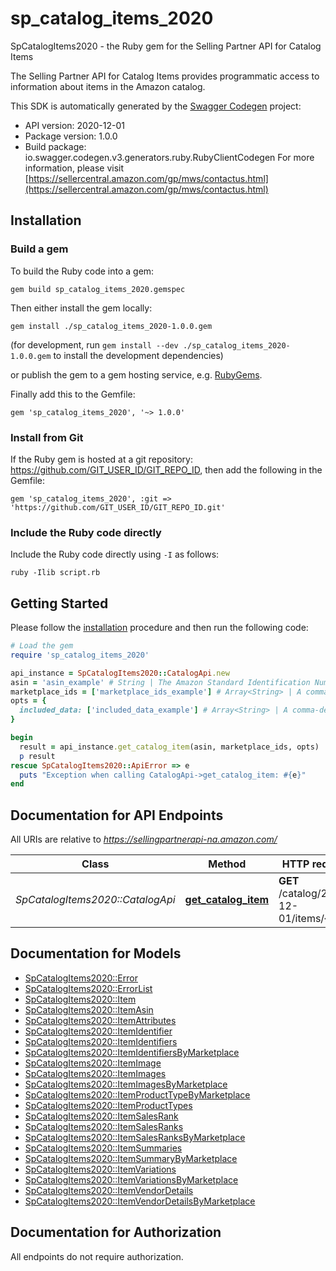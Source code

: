 # sp_catalog_items_2020

SpCatalogItems2020 - the Ruby gem for the Selling Partner API for Catalog Items

The Selling Partner API for Catalog Items provides programmatic access to information about items in the Amazon catalog.

This SDK is automatically generated by the [Swagger Codegen](https://github.com/swagger-api/swagger-codegen) project:

- API version: 2020-12-01
- Package version: 1.0.0
- Build package: io.swagger.codegen.v3.generators.ruby.RubyClientCodegen
For more information, please visit [https://sellercentral.amazon.com/gp/mws/contactus.html](https://sellercentral.amazon.com/gp/mws/contactus.html)

## Installation

### Build a gem

To build the Ruby code into a gem:

```shell
gem build sp_catalog_items_2020.gemspec
```

Then either install the gem locally:

```shell
gem install ./sp_catalog_items_2020-1.0.0.gem
```
(for development, run `gem install --dev ./sp_catalog_items_2020-1.0.0.gem` to install the development dependencies)

or publish the gem to a gem hosting service, e.g. [RubyGems](https://rubygems.org/).

Finally add this to the Gemfile:

    gem 'sp_catalog_items_2020', '~> 1.0.0'

### Install from Git

If the Ruby gem is hosted at a git repository: https://github.com/GIT_USER_ID/GIT_REPO_ID, then add the following in the Gemfile:

    gem 'sp_catalog_items_2020', :git => 'https://github.com/GIT_USER_ID/GIT_REPO_ID.git'

### Include the Ruby code directly

Include the Ruby code directly using `-I` as follows:

```shell
ruby -Ilib script.rb
```

## Getting Started

Please follow the [installation](#installation) procedure and then run the following code:
```ruby
# Load the gem
require 'sp_catalog_items_2020'

api_instance = SpCatalogItems2020::CatalogApi.new
asin = 'asin_example' # String | The Amazon Standard Identification Number (ASIN) of the item.
marketplace_ids = ['marketplace_ids_example'] # Array<String> | A comma-delimited list of Amazon marketplace identifiers. Data sets in the response contain data only for the specified marketplaces.
opts = { 
  included_data: ['included_data_example'] # Array<String> | A comma-delimited list of data sets to include in the response.
}

begin
  result = api_instance.get_catalog_item(asin, marketplace_ids, opts)
  p result
rescue SpCatalogItems2020::ApiError => e
  puts "Exception when calling CatalogApi->get_catalog_item: #{e}"
end
```

## Documentation for API Endpoints

All URIs are relative to *https://sellingpartnerapi-na.amazon.com/*

Class | Method | HTTP request | Description
------------ | ------------- | ------------- | -------------
*SpCatalogItems2020::CatalogApi* | [**get_catalog_item**](docs/CatalogApi.md#get_catalog_item) | **GET** /catalog/2020-12-01/items/{asin} | 

## Documentation for Models

 - [SpCatalogItems2020::Error](docs/Error.md)
 - [SpCatalogItems2020::ErrorList](docs/ErrorList.md)
 - [SpCatalogItems2020::Item](docs/Item.md)
 - [SpCatalogItems2020::ItemAsin](docs/ItemAsin.md)
 - [SpCatalogItems2020::ItemAttributes](docs/ItemAttributes.md)
 - [SpCatalogItems2020::ItemIdentifier](docs/ItemIdentifier.md)
 - [SpCatalogItems2020::ItemIdentifiers](docs/ItemIdentifiers.md)
 - [SpCatalogItems2020::ItemIdentifiersByMarketplace](docs/ItemIdentifiersByMarketplace.md)
 - [SpCatalogItems2020::ItemImage](docs/ItemImage.md)
 - [SpCatalogItems2020::ItemImages](docs/ItemImages.md)
 - [SpCatalogItems2020::ItemImagesByMarketplace](docs/ItemImagesByMarketplace.md)
 - [SpCatalogItems2020::ItemProductTypeByMarketplace](docs/ItemProductTypeByMarketplace.md)
 - [SpCatalogItems2020::ItemProductTypes](docs/ItemProductTypes.md)
 - [SpCatalogItems2020::ItemSalesRank](docs/ItemSalesRank.md)
 - [SpCatalogItems2020::ItemSalesRanks](docs/ItemSalesRanks.md)
 - [SpCatalogItems2020::ItemSalesRanksByMarketplace](docs/ItemSalesRanksByMarketplace.md)
 - [SpCatalogItems2020::ItemSummaries](docs/ItemSummaries.md)
 - [SpCatalogItems2020::ItemSummaryByMarketplace](docs/ItemSummaryByMarketplace.md)
 - [SpCatalogItems2020::ItemVariations](docs/ItemVariations.md)
 - [SpCatalogItems2020::ItemVariationsByMarketplace](docs/ItemVariationsByMarketplace.md)
 - [SpCatalogItems2020::ItemVendorDetails](docs/ItemVendorDetails.md)
 - [SpCatalogItems2020::ItemVendorDetailsByMarketplace](docs/ItemVendorDetailsByMarketplace.md)

## Documentation for Authorization

 All endpoints do not require authorization.

